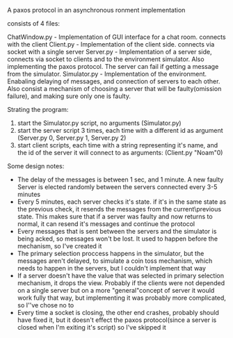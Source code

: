 A paxos protocol in an asynchronous 
ronment implementation

consists of 4 files:

ChatWindow.py - Implementation of GUI interface for a chat room. connects with the client
Client.py - Implementation of the client side. connects via socket with a single server
Server.py - Implementation of a server side, connects via socket to clients and to the environment simulator.
Also implementing the paxos protocol. The server can fail if getting a message from the simulator.
Simulator.py - Implementation of the environment. Enabaling delaying of messages, and connection of servers to each other. 
Also consist a mechanism of choosing a server that will be faulty(omission failure), and making sure only one is faulty.

Strating the program:

1. start the Simulator.py script, no arguments
(Simulator.py)
2. start the server script 3 times, each time with a different id as argument 
(Server.py 0, Server.py 1, Server.py 2)
3. start client scripts, each time with a string representing it's name, and the id of the server it will connect to as arguments:
(Client.py "Noam"0)

Some design notes:

- The delay of the messages is between 1 sec, and 1 minute. A new faulty Server is elected randomly between the servers connected 
every 3-5 minutes
- Every 5 minutes, each server checks it's state. if it's in the same state as the previous check, it resends the messages from 
the current\previous state. This makes sure that if a server was faulty and now returns to normal, it can resend it's messages 
and continue the protocol
- Every messages that is sent between the servers and the simulator is being acked, so messages won't be lost. It used to happen
before the mechanism, so I've created it
- The primary selection proccess happens in the simulator, but the messages aren't delayed, to simulate a coin toss mechanism,
which needs to happen in the servers, but I couldn't implement that way
- If a server doesn't have the value that was selected in primary selection mechanism, it drops the view. 
Probably if the clients were not depended on a single server but on a more "general"concept of server it would work fully that way,
but implementing it was probably more complicated, so I''ve chose no to
- Every time a socket is closing, the other end crashes, probably should have fixed it, but it doesn't effect the paxos 
protocol(since a server is closed when I'm exiting it's script) so I've skipped it
